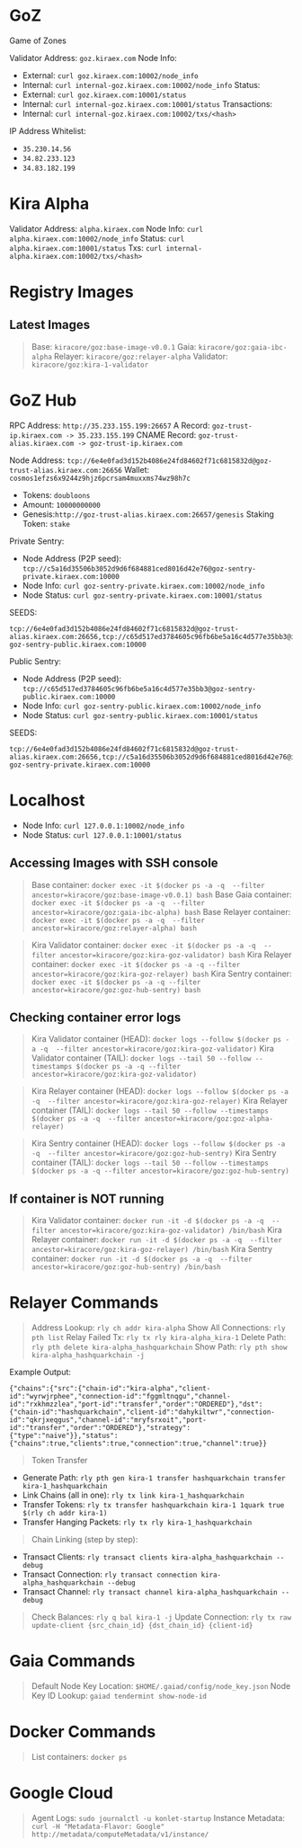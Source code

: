 # GoZ
Game of Zones

Validator Address: `goz.kiraex.com` 
Node Info: 
 * External: `curl goz.kiraex.com:10002/node_info`
 * Internal: `curl internal-goz.kiraex.com:10002/node_info`
Status: 
 * External: `curl goz.kiraex.com:10001/status`
 * Internal: `curl internal-goz.kiraex.com:10001/status`
Transactions:
 * Internal: `curl internal-goz.kiraex.com:10002/txs/<hash>`

IP Address Whitelist:
 * `35.230.14.56`
 * `34.82.233.123`
 * `34.83.182.199`

# Kira Alpha 

Validator Address: `alpha.kiraex.com` 
Node Info: `curl alpha.kiraex.com:10002/node_info`
Status: `curl alpha.kiraex.com:10001/status`
Txs: `curl internal-alpha.kiraex.com:10002/txs/<hash>`

# Registry Images

## Latest Images
> Base: `kiracore/goz:base-image-v0.0.1`
> Gaia: `kiracore/goz:gaia-ibc-alpha`
> Relayer: `kiracore/goz:relayer-alpha`
> Validator: `kiracore/goz:kira-1-validator`

# GoZ Hub 

RPC Address: `http://35.233.155.199:26657`
A Record: `goz-trust-ip.kiraex.com -> 35.233.155.199`
CNAME Record: `goz-trust-alias.kiraex.com -> goz-trust-ip.kiraex.com`

Node Address: `tcp://6e4e0fad3d152b4086e24fd84602f71c6815832d@goz-trust-alias.kiraex.com:26656`
Wallet: `cosmos1efzs6x9244z9hjz6pcrsam4muxxms74wz98h7c`
  * Tokens: `doubloons`
  * Amount: `10000000000`
  * Genesis:`http://goz-trust-alias.kiraex.com:26657/genesis`
Staking Token: `stake`

Private Sentry:
  * Node Address (P2P seed): `tcp://c5a16d35506b3052d9d6f684881ced8016d42e76@goz-sentry-private.kiraex.com:10000`
  * Node Info: `curl goz-sentry-private.kiraex.com:10002/node_info`
  * Node Status: `curl goz-sentry-private.kiraex.com:10001/status`

SEEDS: 
```
tcp://6e4e0fad3d152b4086e24fd84602f71c6815832d@goz-trust-alias.kiraex.com:26656,tcp://c65d517ed3784605c96fb6be5a16c4d577e35bb3@internal-goz-sentry-public.kiraex.com:10000
```

Public Sentry:
  * Node Address (P2P seed): `tcp://c65d517ed3784605c96fb6be5a16c4d577e35bb3@goz-sentry-public.kiraex.com:10000`
  * Node Info: `curl goz-sentry-public.kiraex.com:10002/node_info`
  * Node Status: `curl goz-sentry-public.kiraex.com:10001/status`

SEEDS: 
```
tcp://6e4e0fad3d152b4086e24fd84602f71c6815832d@goz-trust-alias.kiraex.com:26656,tcp://c5a16d35506b3052d9d6f684881ced8016d42e76@internal-goz-sentry-private.kiraex.com:10000
```

# Localhost
 * Node Info: `curl 127.0.0.1:10002/node_info`
 * Node Status: `curl 127.0.0.1:10001/status`

## Accessing Images with SSH console

> Base container: `docker exec -it $(docker ps -a -q  --filter ancestor=kiracore/goz:base-image-v0.0.1) bash`
> Base Gaia container: `docker exec -it $(docker ps -a -q  --filter ancestor=kiracore/goz:gaia-ibc-alpha) bash`
> Base Relayer container: `docker exec -it $(docker ps -a -q  --filter ancestor=kiracore/goz:relayer-alpha) bash`

> Kira Validator container: `docker exec -it $(docker ps -a -q  --filter ancestor=kiracore/goz:kira-goz-validator) bash`
> Kira Relayer container: `docker exec -it $(docker ps -a -q --filter ancestor=kiracore/goz:kira-goz-relayer) bash`
> Kira Sentry container: `docker exec -it $(docker ps -a -q --filter ancestor=kiracore/goz:goz-hub-sentry) bash`

## Checking container error logs

> Kira Validator container (HEAD): `docker logs --follow $(docker ps -a -q  --filter ancestor=kiracore/goz:kira-goz-validator)`
> Kira Validator container (TAIL): `docker logs --tail 50 --follow --timestamps $(docker ps -a -q --filter ancestor=kiracore/goz:kira-goz-validator)`

> Kira Relayer container (HEAD): `docker logs --follow $(docker ps -a -q  --filter ancestor=kiracore/goz:kira-goz-relayer)`
> Kira Relayer container (TAIL): `docker logs --tail 50 --follow --timestamps $(docker ps -a -q  --filter ancestor=kiracore/goz:goz-alpha-relayer)`

> Kira Sentry container  (HEAD): `docker logs --follow $(docker ps -a -q  --filter ancestor=kiracore/goz:goz-hub-sentry)`
> Kira Sentry container  (TAIL): `docker logs --tail 50 --follow --timestamps $(docker ps -a -q --filter ancestor=kiracore/goz:goz-hub-sentry)`
  
## If container is NOT running

> Kira Validator container: `docker run -it -d $(docker ps -a -q  --filter ancestor=kiracore/goz:kira-goz-validator) /bin/bash`
> Kira Relayer container: `docker run -it -d $(docker ps -a -q  --filter ancestor=kiracore/goz:kira-goz-relayer) /bin/bash`
> Kira Sentry container: `docker run -it -d $(docker ps -a -q  --filter ancestor=kiracore/goz:goz-hub-sentry) /bin/bash`
  
# Relayer Commands

> Address Lookup: `rly ch addr kira-alpha`
> Show All Connections: `rly pth list`
> Relay Failed Tx:  `rly tx rly kira-alpha_kira-1`
> Delete Path: `rly pth delete kira-alpha_hashquarkchain`
> Show Path: `rly pth show kira-alpha_hashquarkchain -j`
  
  Example Output:
```
{"chains":{"src":{"chain-id":"kira-alpha","client-id":"wyrwjrphee","connection-id":"fggmltnqgu","channel-id":"rxkhmzzlea","port-id":"transfer","order":"ORDERED"},"dst":{"chain-id":"hashquarkchain","client-id":"dahykiltwr","connection-id":"qkrjxeqgus","channel-id":"mryfsrxoit","port-id":"transfer","order":"ORDERED"},"strategy":{"type":"naive"}},"status":{"chains":true,"clients":true,"connection":true,"channel":true}}
```

> Token Transfer
 * Generate Path:  `rly pth gen kira-1 transfer hashquarkchain transfer kira-1_hashquarkchain`
 * Link Chains (all in one): `rly tx link kira-1_hashquarkchain`
 * Transfer Tokens: `rly tx transfer hashquarkchain kira-1 1quark true $(rly ch addr kira-1)`
 * Transfer Hanging Packets: `rly tx rly kira-1_hashquarkchain`

> Chain Linking (step by step):
 * Transact Clients: `rly transact clients kira-alpha_hashquarkchain --debug`
 * Transact Connection: `rly transact connection kira-alpha_hashquarkchain --debug`
 * Transact Channel: `rly transact channel kira-alpha_hashquarkchain --debug`
  
> Check Balances: `rly q bal kira-1 -j`
> Update Connection: `rly tx raw update-client {src_chain_id} {dst_chain_id} {client-id}`

# Gaia Commands

> Default Node Key Location: `$HOME/.gaiad/config/node_key.json`
> Node Key ID Lookup: `gaiad tendermint show-node-id`

# Docker Commands

> List containers: `docker ps`

# Google Cloud

> Agent Logs: `sudo journalctl -u konlet-startup`
> Instance Metadata: `curl -H "Metadata-Flavor: Google" http://metadata/computeMetadata/v1/instance/`

